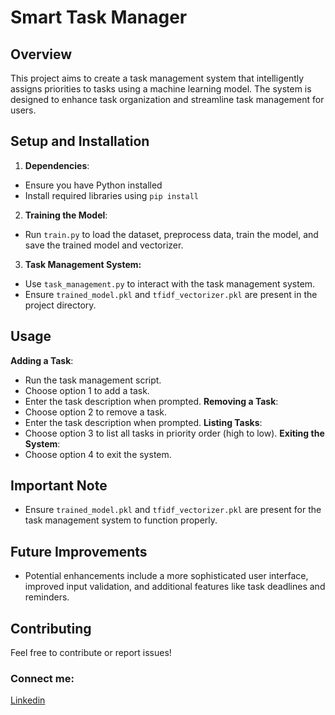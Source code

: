 # Smart Task Manager

## Overview
This project aims to create a task management system that intelligently assigns priorities to tasks using a machine learning model. The system is designed to enhance task organization and streamline task management for users.

## Setup and Installation
1. **Dependencies**:
- Ensure you have Python installed 
- Install required libraries using `pip install`
2. **Training the Model**:
- Run `train.py` to load the dataset, preprocess data, train the model, and save the trained model and vectorizer.
3. **Task Management System:**
- Use `task_management.py` to interact with the task management system.
- Ensure `trained_model.pkl` and `tfidf_vectorizer.pkl` are present in the project directory.

## Usage
**Adding a Task**:
- Run the task management script.
- Choose option 1 to add a task.
- Enter the task description when prompted.
**Removing a Task**:
- Choose option 2 to remove a task.
- Enter the task description when prompted.
**Listing Tasks**:
- Choose option 3 to list all tasks in priority order (high to low).
**Exiting the System**:
- Choose option 4 to exit the system.

## Important Note
- Ensure `trained_model.pkl` and `tfidf_vectorizer.pkl` are present for the task management system to function properly.
## Future Improvements
- Potential enhancements include a more sophisticated user interface, improved input validation, and additional features like task deadlines and reminders.


## Contributing
Feel free to contribute or report issues!

### Connect me:
[Linkedin](https://www.linkedin.com/in/nirdesh-devadiya-55b408209)